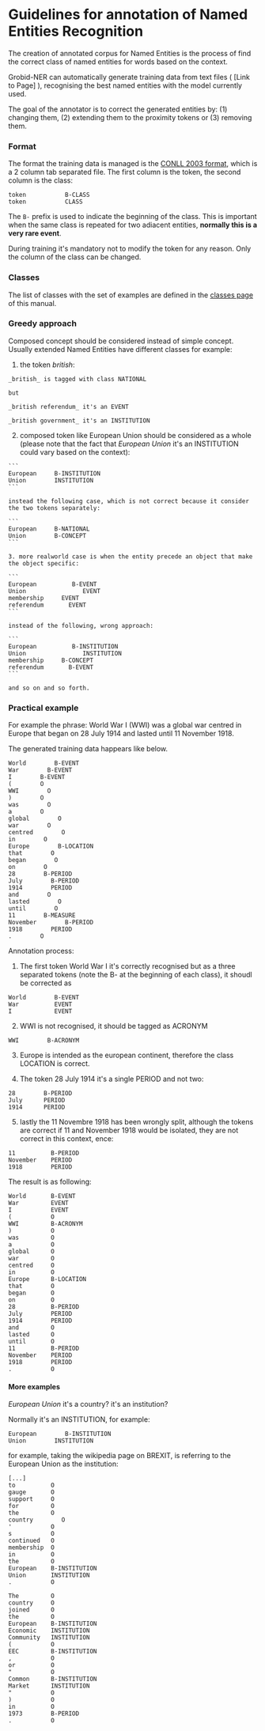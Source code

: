 # Guidelines for annotation of Named Entities Recognition

The creation of annotated corpus for Named Entities is the process of find the correct class of named entities for words based on the context.

Grobid-NER can automatically generate training data from text files ( [Link to Page] ), recognising the best named entities with the model currently used.

The goal of the annotator is to correct the generated entities by: (1) changing them, (2) extending them to the proximity tokens or (3) removing them.

### Format 

The format the training data is managed is the [CONLL 2003 format](http://www.cnts.ua.ac.be/conll2003/ner/), which is a 2 column tab separated file.
The first column is the token, the second column is the class:
```
token           B-CLASS
token           CLASS
```

The `B-` prefix is used to indicate the beginning of the class. This is important when the same class is repeated for two adiacent entities, **normally this is a very rare event**.

During training it's mandatory not to modify the token for any reason. Only the column of the class can be changed. 

### Classes
The list of classes with the set of examples are defined in the [classes page](class-and-senses.md) of this manual. 
    
### Greedy approach

Composed concept should be considered instead of simple concept. Usually extended Named Entities have different classes for example: 

  1. the token _british_: 
    
    _british_ is tagged with class NATIONAL
    
    but 
    
    _british referendum_ it's an EVENT
    
    _british government_ it's an INSTITUTION

  2. composed token like European Union should be considered as a whole (please note that the fact that _European Union_ it's an INSTITUTION could vary based on the context): 

    ```
    European     B-INSTITUTION
    Union        INSTITUTION 
    ```
    
    instead the following case, which is not correct because it consider the two tokens separately: 

    ```
    European     B-NATIONAL
    Union        B-CONCEPT 
    ```
    
    3. more realworld case is when the entity precede an object that make the object specific: 

    ```
    European          B-EVENT
    Union                EVENT
    membership     EVENT
    referendum       EVENT
    ```
    
    instead of the following, wrong approach: 
    
    ```
    European          B-INSTITUTION
    Union                INSTITUTION
    membership     B-CONCEPT
    referendum       B-EVENT    
    ```
    
    and so on and so forth. 
    


### Practical example

For example the phrase: World War I (WWI) was a global war centred in Europe that began on 28 July 1914 and lasted until 11 November 1918. 

The generated training data happears like below.  

```
World        B-EVENT
War        B-EVENT
I        B-EVENT
(        O
WWI        O
)        O
was        O
a        O
global        O
war        O
centred        O
in        O
Europe        B-LOCATION
that        O
began        O
on        O
28        B-PERIOD
July        B-PERIOD
1914        PERIOD
and        O
lasted        O
until        O
11        B-MEASURE
November        B-PERIOD
1918        PERIOD
.        O
```    
    
Annotation process: 

1. The first token World War I it's correctly recognised but as a three separated tokens (note the B- at the beginning of each class), it shoudl be corrected as 
        
  ```
  World        B-EVENT
  War          EVENT
  I            EVENT
  ```

2. WWI is not recognised, it should be tagged as ACRONYM
  ```
  WWI        B-ACRONYM
  ```

3. Europe is intended as the european continent, therefore the class LOCATION is correct. 

4. The token 28 July 1914 it's a single PERIOD and not two:
  ```
  28        B-PERIOD
  July      PERIOD
  1914      PERIOD
  ```

5. lastly the 11 Novembre 1918 has been wrongly split, although the tokens are correct if 11 and November 1918 would be isolated, they are not correct in this context, ence: 
  ```
  11          B-PERIOD
  November    PERIOD
  1918        PERIOD
  ```

The result is as following: 
```
World       B-EVENT
War         EVENT
I           EVENT
(           O
WWI         B-ACRONYM
)           O
was         O
a           O
global      O
war         O
centred     O
in          O
Europe      B-LOCATION
that        O
began       O
on          O
28          B-PERIOD
July        PERIOD
1914        PERIOD
and         O
lasted      O
until       O
11          B-PERIOD
November    PERIOD
1918        PERIOD
.           O
```    
    

#### More examples
 
*European Union* it's a country? it's an institution? 

Normally it's an INSTITUTION, for example: 

```
European        B-INSTITUTION
Union        INSTITUTION
```

for example, taking the wikipedia page on BREXIT, is referring to the European Union as the institution: 
```
[...]    
to          O
gauge       O
support     O
for         O
the         O
country        O
'           O
s           O
continued   O
membership  O
in          O
the         O
European    B-INSTITUTION
Union       INSTITUTION
.           O
```
``` 
The         O
country     O
joined      O
the         O
European    B-INSTITUTION
Economic    INSTITUTION
Community   INSTITUTION
(           O
EEC         B-INSTITUTION
,           O
or          O
"           O
Common      B-INSTITUTION
Market      INSTITUTION
"           O
)           O
in          O
1973        B-PERIOD
.           O
```

